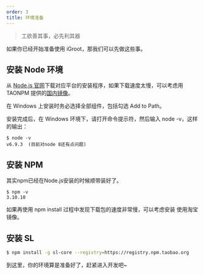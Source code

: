 ```yaml
---
order: 3
title: 环境准备
---
```


> 工欲善其事，必先利其器

如果你已经开始准备使用 iGroot，那我们可以先做这些事。

## 安装 Node 环境

从 [Node.js 官网](https://nodejs.org/en/)下载对应平台的安装程序，如果下载速度太慢，可以考虑用 TAONPM 提供的[国内镜像](https://npm.taobao.org/mirrors/node)。

在 Windows 上安装时务必选择全部组件，包括勾选 Add to Path。

安装完成后，在 Windows 环境下，请打开命令提示符，然后输入 node -v，这样的输出：
```
$ node -v
v6.9.3  (目前对node 8还有点问题)
```

## 安装 NPM
其实npm已经在Node.js安装的时候顺带装好了。
```
$ npm -v
3.10.10  
```

如果再使用 npm install 过程中发现下载包的速度非常慢，可以考虑安装 使用淘宝镜像。

## 安装 SL
```bash
$ npm install -g sl-core --registry=https://registry.npm.taobao.org
```

到这里，你的环境算是准备好了，赶紧进入开发吧~

